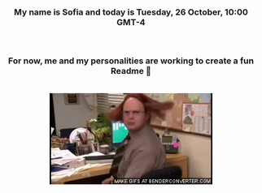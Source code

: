


<div align="center">
<h3 >My name is Sofia and today is Tuesday, 26 October, 10:00 GMT-4</h3><br>
<h3 >For now, me and my personalities are working to create a fun Readme 👋
</h3><br>
<img src='img/dwight.gif' alt='working...'/>
</div>
